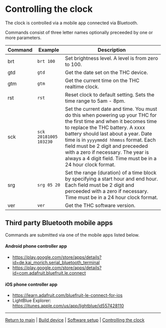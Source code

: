 # Controlling the clock

The clock is controlled via a mobile app connected via Bluetooth.

Commands consist of three letter names optionally preceeded by one or more parameters.

| Command | Example | Description |
|---|---|---|
| brt | `brt 100` | Set brightness level. A level is from zero to 100. |
| gtd | `gtd` | Get the date set on the THC device. |
| gtm | `gtm` | Get the current time on the THC realtime clock. |
| rst | `rst` | Reset clock to default setting. Sets the time range to 5am - 8pm. |
| sck | `sck 20181005 103230` | Set the current date and time. You must do this when powering up your THC for the first time and when it becomes time to replace the THC battery. A xxxx battery should last about a year. Date time is in `yyyymmdd hhmmss` format. Each field must be 2 digit and preceeded with a zero if necessary. The year is always a 4 digit field. Time must be in a 24 hour clock format. |
| srg | `srg 05 20` | Set the range (duration) of a time block by specifying a start hour and end hour. Each field must be 2 digit and perceeded with a zero if necessary. Time must be in a 24 hour clock format. |
| ver | `ver` | Get the THC software version. |

## Third party Bluetooth mobile apps

Commands are submitted via one of the mobile apps listed below.

#### Android phone controller app
* https://play.google.com/store/apps/details?id=de.kai_morich.serial_bluetooth_terminal
* https://play.google.com/store/apps/details?id=com.adafruit.bluefruit.le.connect

#### iOS phone controller app
* https://learn.adafruit.com/bluefruit-le-connect-for-ios
* LightBlue Explorer: https://itunes.apple.com/us/app/lightblue/id557428110

---

[Return to main](../README.md) | [Build device](../docs/build.md) | [Software setup](../docs/software.md) | [Controlling the clock](../docs/controlling.md)
